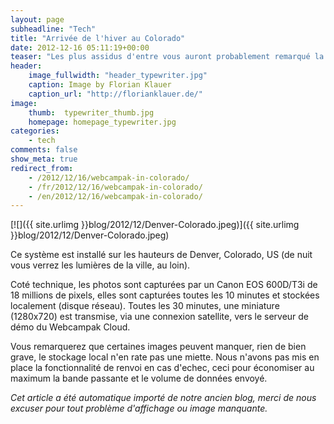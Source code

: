 ```yaml
---
layout: page
subheadline: "Tech"
title: "Arrivée de l'hiver au Colorado"
date: 2012-12-16 05:11:19+00:00
teaser: "Les plus assidus d'entre vous auront probablement remarqué la récente arrivée d'un nouveau Webcampak sur notre serveur de demo"
header:
    image_fullwidth: "header_typewriter.jpg"
    caption: Image by Florian Klauer
    caption_url: "http://florianklauer.de/"
image:
    thumb:  typewriter_thumb.jpg
    homepage: homepage_typewriter.jpg
categories:
    - tech
comments: false
show_meta: true
redirect_from:
    - /2012/12/16/webcampak-in-colorado/
    - /fr/2012/12/16/webcampak-in-colorado/
    - /en/2012/12/16/webcampak-in-colorado/
---
```


[![]({{ site.urlimg }}blog/2012/12/Denver-Colorado.jpeg)]({{ site.urlimg }}blog/2012/12/Denver-Colorado.jpeg)

Ce système est installé sur les hauteurs de Denver, Colorado, US (de nuit vous verrez les lumières de la ville, au loin).

Coté technique, les photos sont capturées par un Canon EOS 600D/T3i de 18 millions de pixels, elles sont capturées toutes les 10 minutes et stockées localement (disque réseau). Toutes les 30 minutes, une miniature (1280x720) est transmise, via une connexion satellite, vers le serveur de démo du Webcampak Cloud.

Vous remarquerez que certaines images peuvent manquer, rien de bien grave, le stockage local n'en rate pas une miette. Nous n'avons pas mis en place la fonctionnalité de renvoi en cas d'echec, ceci pour économiser au maximum la bande passante et le volume de données envoyé.

_Cet article a été automatique importé de notre ancien blog, merci de nous excuser pour tout problème d'affichage ou image manquante._
